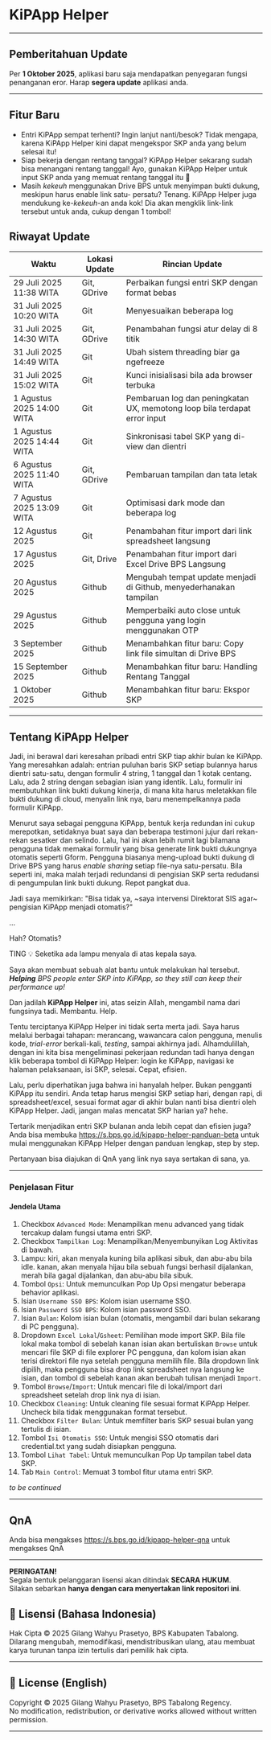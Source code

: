 # KiPApp Helper

---
## Pemberitahuan Update
Per **1 Oktober 2025**, aplikasi baru saja mendapatkan penyegaran fungsi penanganan eror. Harap **segera update** aplikasi anda.

---
## Fitur Baru
- Entri KiPApp sempat terhenti? Ingin lanjut nanti/besok? Tidak mengapa, karena KiPApp Helper kini 
dapat mengekspor SKP anda yang belum selesai itu!
- Siap bekerja dengan rentang tanggal? KiPApp Helper sekarang sudah bisa menangani rentang tanggal!
Ayo, gunakan KiPApp Helper untuk input SKP anda yang memuat rentang tanggal itu 🥳
- Masih _kekeuh_ menggunakan Drive BPS untuk menyimpan bukti dukung, meskipun harus enable link satu-
persatu? Tenang. KiPApp Helper juga mendukung ke-_kekeuh_-an anda kok! Dia akan mengklik link-link tersebut
untuk anda, cukup dengan 1 tombol!

## Riwayat Update

| Waktu                  | Lokasi Update | Rincian Update                                                                 |
|------------------------|---------------|--------------------------------------------------------------------------------|
| 29 Juli 2025 11:38 WITA | Git, GDrive   | Perbaikan fungsi entri SKP dengan format bebas                                 |
| 31 Juli 2025 10:20 WITA | Git           | Menyesuaikan beberapa log                                                       |
| 31 Juli 2025 14:30 WITA | Git, GDrive   | Penambahan fungsi atur delay di 8 titik                                         |
| 31 Juli 2025 14:49 WITA | Git           | Ubah sistem threading biar ga ngefreeze                                         |
| 31 Juli 2025 15:02 WITA | Git           | Kunci inisialisasi bila ada browser terbuka                                     |
| 1 Agustus 2025 14:00 WITA | Git         | Pembaruan log dan peningkatan UX, memotong loop bila terdapat error input       |
| 1 Agustus 2025 14:44 WITA | Git         | Sinkronisasi tabel SKP yang di-view dan dientri                                 |
| 6 Agustus 2025 11:40 WITA | Git, GDrive | Pembaruan tampilan dan tata letak                                               |
| 7 Agustus 2025 13:09 WITA | Git         | Optimisasi dark mode dan beberapa log                                           |
| 12 Agustus 2025      | Git         | Penambahan fitur import dari link spreadsheet langsung                          |
| 17 Agustus 2025      | Git, Drive  | Penambahan fitur import dari Excel Drive BPS Langsung                           |
| 20 Agustus 2025      | Github      | Mengubah tempat update menjadi di Github, menyederhanakan tampilan              |
| 29 Agustus 2025      | Github      | Memperbaiki auto close untuk pengguna yang login menggunakan OTP                |
| 3 September 2025     | Github      | Menambahkan fitur baru: Copy link file simultan di Drive BPS                |
| 15 September 2025     | Github      | Menambahkan fitur baru: Handling Rentang Tanggal                |
| 1 Oktober 2025     | Github      | Menambahkan fitur baru: Ekspor SKP                |

---

## Tentang KiPApp Helper

Jadi, ini berawal dari keresahan pribadi entri SKP tiap akhir bulan ke KiPApp. Yang meresahkan adalah:
entrian puluhan baris SKP setiap bulannya harus dientri satu-satu, dengan formulir 4 string, 1 tanggal dan
1 kotak centang. Lalu, ada 2 string dengan sebagian isian yang identik. Lalu, formulir ini membutuhkan
link bukti dukung kinerja, di mana kita harus meletakkan file bukti dukung di cloud, menyalin link nya,
baru menempelkannya pada formulir KiPApp.

Menurut saya sebagai pengguna KiPApp, bentuk kerja redundan ini cukup merepotkan, setidaknya buat saya dan
beberapa testimoni jujur dari rekan-rekan sesatker dan selindo. Lalu, hal ini akan lebih rumit lagi bilamana
pengguna tidak memakai formulir yang bisa generate link bukti dukungnya otomatis seperti Gform. Pengguna
biasanya meng-upload bukti dukung di Drive BPS yang harus _enable sharing_ setiap file-nya satu-persatu. Bila
seperti ini, maka malah terjadi redundansi di pengisian SKP serta redudansi di pengumpulan link bukti dukung.
Repot pangkat dua.

Jadi saya memikirkan: "Bisa tidak ya, ~saya intervensi Direktorat SIS agar~ pengisian KiPApp menjadi otomatis?" 

...

Hah? Otomatis?

TING 💡 Seketika ada lampu menyala di atas kepala saya. 

Saya akan membuat sebuah alat bantu untuk melakukan hal tersebut.
_**Helping** BPS people enter SKP into KiPApp, so they still can keep their performance up!_

Dan jadilah **KiPApp Helper** ini, atas seizin Allah, mengambil nama dari fungsinya tadi. Membantu. Help. 

Tentu terciptanya KiPApp Helper ini tidak serta merta jadi. Saya harus melalui berbagai tahapan: merancang,
wawancara calon pengguna, menulis kode, _trial-error_ berkali-kali, _testing_, sampai akhirnya jadi.
Alhamdulillah, dengan ini kita bisa mengeliminasi pekerjaan redundan tadi hanya dengan klik beberapa tombol
di KiPApp Helper: login ke KiPApp, navigasi ke halaman pelaksanaan, isi SKP, selesai. Cepat, efisien.

Lalu, perlu diperhatikan juga bahwa ini hanyalah helper. Bukan pengganti KiPApp itu sendiri.
Anda tetap harus mengisi SKP setiap hari, dengan rapi, di spreadsheet/excel, sesuai format agar di akhir
bulan nanti bisa dientri oleh KiPApp Helper. Jadi, jangan malas mencatat SKP harian ya? hehe.  

Tertarik menjadikan entri SKP bulanan anda lebih cepat dan efisien juga?
Anda bisa membuka https://s.bps.go.id/kipapp-helper-panduan-beta untuk mulai menggunakan KiPApp Helper
dengan panduan lengkap, step by step.

Pertanyaan bisa diajukan di QnA yang link nya saya sertakan di sana, ya.

---

### Penjelasan Fitur

#### Jendela Utama
1. Checkbox `Advanced Mode`: Menampilkan menu advanced yang tidak tercakup dalam fungsi utama entri SKP.
2. Checkbox `Tampilkan Log`: Menampilkan/Menyembunyikan Log Aktivitas di bawah.
3. Lampu: kiri, akan menyala kuning bila aplikasi sibuk, dan abu-abu bila idle. kanan, akan menyala hijau bila
sebuah fungsi berhasil dijalankan, merah bila gagal dijalankan, dan abu-abu bila sibuk.
4. Tombol `Opsi`: Untuk memunculkan Pop Up Opsi mengatur beberapa behavior aplikasi.
5. Isian `Username SSO BPS`: Kolom isian username SSO.
6. Isian `Password SSO BPS`: Kolom isian password SSO.
7. Isian `Bulan`: Kolom isian bulan (otomatis, mengambil dari bulan sekarang di PC pengguna).
8. Dropdown `Excel Lokal`/`Gsheet`: Pemilihan mode import SKP. Bila file lokal maka tombol di sebelah
kanan isian akan bertuliskan `Browse` untuk mencari file SKP di file explorer PC pengguna, dan kolom isian akan terisi
direktori file nya setelah pengguna memilih file. Bila dropdown link dipilih, maka pengguna bisa drop link spreadsheet
nya langsung ke isian, dan tombol di sebelah kanan akan berubah tulisan menjadi `Import`.
9. Tombol `Browse`/`Import`: Untuk mencari file di lokal/import dari spreadsheet setelah drop link nya di isian.
10. Checkbox `Cleaning`: Untuk cleaning file sesuai format KiPApp Helper. Uncheck bila tidak menggunakan format tersebut.
11. Checkbox `Filter Bulan`: Untuk memfilter baris SKP sesuai bulan yang tertulis di isian. 
12. Tombol `Isi Otomatis SSO`: Untuk mengisi SSO otomatis dari credential.txt yang sudah disiapkan pengguna.
13. Tombol `Lihat Tabel`: Untuk memunculkan Pop Up tampilan tabel data SKP.
14. Tab `Main Control`: Memuat 3 tombol fitur utama entri SKP.

_to be continued_

---

## QnA

Anda bisa mengakses https://s.bps.go.id/kipapp-helper-qna untuk mengakses QnA

---

**PERINGATAN!**  
Segala bentuk pelanggaran lisensi akan ditindak **SECARA HUKUM**.  
Silakan sebarkan **hanya dengan cara menyertakan link repositori ini**.

## 📄 Lisensi (Bahasa Indonesia)

Hak Cipta © 2025 Gilang Wahyu Prasetyo, BPS Kabupaten Tabalong.  
Dilarang mengubah, memodifikasi, mendistribusikan ulang, atau membuat karya turunan tanpa izin tertulis dari pemilik hak cipta.

---

## 📄 License (English)

Copyright © 2025 Gilang Wahyu Prasetyo, BPS Tabalong Regency.  
No modification, redistribution, or derivative works allowed without written permission.

---

